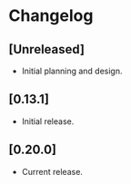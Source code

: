 # Changelog

## [Unreleased]

- Initial planning and design.

## [0.13.1]

- Initial release.

## [0.20.0]

- Current release.